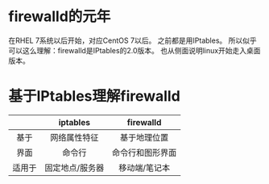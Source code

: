 # firewalld的元年  

在RHEL 7系统以后开始，对应CentOS 7以后。
之前都是用IPtables。
所以似乎可以这么理解：firewalld是IPtables的2.0版本。
也从侧面说明linux开始走入桌面版本。  

# 基于IPtables理解firewalld  

|         | iptables | firewalld |
|:--------:|:--------:|:---------:| 
| 基于 | 网络属性特征 | 基于地理位置 |
| 界面 | 命令行 | 命令行和图形界面 |   
| 适用于 | 固定地点/服务器 | 移动端/笔记本 |  


